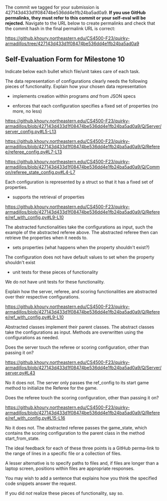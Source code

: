The commit we tagged for your submission is 427143d433d1f08474be536dd4e1fb24ba5ad0a9.
**If you use GitHub permalinks, they must refer to this commit or your self-eval will be rejected.**
Navigate to the URL below to create permalinks and check that the commit hash in the final permalink URL is correct:

https://github.khoury.northeastern.edu/CS4500-F23/quirky-armadillos/tree/427143d433d1f08474be536dd4e1fb24ba5ad0a9

## Self-Evaluation Form for Milestone 10

Indicate below each bullet which file/unit takes care of each task.

The data representation of configurations clearly needs the following
pieces of functionality. Explain how your chosen data representation 

- implements creation within programs _and_ from JSON specs 

- enforces that each configuration specifies a fixed set of properties (no more, no less)

https://github.khoury.northeastern.edu/CS4500-F23/quirky-armadillos/blob/427143d433d1f08474be536dd4e1fb24ba5ad0a9/Q/Server/server_config.py#L5-L13

https://github.khoury.northeastern.edu/CS4500-F23/quirky-armadillos/blob/427143d433d1f08474be536dd4e1fb24ba5ad0a9/Q/Referee/referee_config.py#L7-L13

https://github.khoury.northeastern.edu/CS4500-F23/quirky-armadillos/blob/427143d433d1f08474be536dd4e1fb24ba5ad0a9/Q/Common/referee_state_config.py#L4-L7

Each configuration is represented by a struct so that it has a fixed set of properties.
- supports the retrieval of properties 

https://github.khoury.northeastern.edu/CS4500-F23/quirky-armadillos/blob/427143d433d1f08474be536dd4e1fb24ba5ad0a9/Q/Referee/ref_with_config.py#L9-L10

The abstracted functionalities take the configurations as input, such the example of the abstracted referee above. The abstracted referee then can retrieve the
properties when it needs to.

- sets properties (what happens when the property shouldn't exist?) 

The configuration does not have default values to set when the property shouldn't exist

- unit tests for these pieces of functionality

We do not have unit tests for these functionality.

Explain how the server, referee, and scoring functionalities are abstracted
over their respective configurations.

https://github.khoury.northeastern.edu/CS4500-F23/quirky-armadillos/blob/427143d433d1f08474be536dd4e1fb24ba5ad0a9/Q/Referee/ref_with_config.py#L9-L10

Abstracted classes implement their parent classes. The abstract classes take the configurations as input. Methods are overwritten using the configurations as 
needed.

Does the server touch the referee or scoring configuration, other than
passing it on?

https://github.khoury.northeastern.edu/CS4500-F23/quirky-armadillos/blob/427143d433d1f08474be536dd4e1fb24ba5ad0a9/Q/Server/server.py#L43

No it does not. The server only passes the ref_config to its start game method to initialize the Referee for the game.

Does the referee touch the scoring configuration, other than passing
it on?

https://github.khoury.northeastern.edu/CS4500-F23/quirky-armadillos/blob/427143d433d1f08474be536dd4e1fb24ba5ad0a9/Q/Referee/ref_with_config.py#L15-L16

No it does not. The abstracted referee passes the game_state, which contains the scoring configuration to the parent class in the method start_from_state.

The ideal feedback for each of these three points is a GitHub
perma-link to the range of lines in a specific file or a collection of
files.

A lesser alternative is to specify paths to files and, if files are
longer than a laptop screen, positions within files are appropriate
responses.

You may wish to add a sentence that explains how you think the
specified code snippets answer the request.

If you did *not* realize these pieces of functionality, say so.

